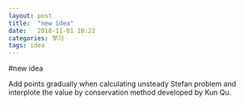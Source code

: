 ```yaml
---
layout: post
title:  "new idea"
date:   2018-11-01 10:22
categories: 学习
tags: idea
---
```


#new idea

Add points gradually when calculating unsteady Stefan problem and interplote the value by conservation method developed by Kun Qu.